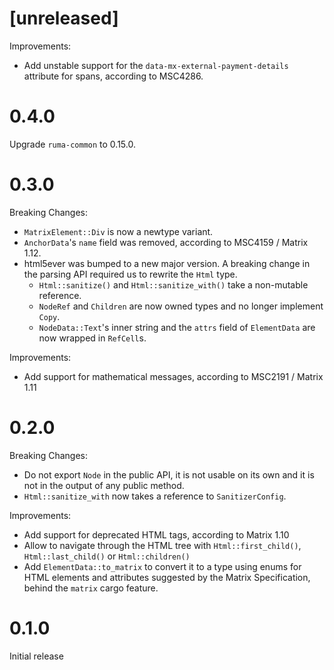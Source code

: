 # [unreleased]

Improvements:

- Add unstable support for the `data-mx-external-payment-details` attribute for spans, according to MSC4286.

# 0.4.0

Upgrade `ruma-common` to 0.15.0.

# 0.3.0

Breaking Changes:

- `MatrixElement::Div` is now a newtype variant.
- `AnchorData`'s `name` field was removed, according to MSC4159 / Matrix 1.12.
- html5ever was bumped to a new major version. A breaking change in the parsing
  API required us to rewrite the `Html` type.
  - `Html::sanitize()` and `Html::sanitize_with()` take a non-mutable reference.
  - `NodeRef` and `Children` are now owned types and no longer implement `Copy`.
  - `NodeData::Text`'s inner string and the `attrs` field of `ElementData` are
    now wrapped in `RefCell`s. 

Improvements:

- Add support for mathematical messages, according to MSC2191 / Matrix 1.11

# 0.2.0

Breaking Changes:

- Do not export `Node` in the public API, it is not usable on its own and it is
  not in the output of any public method.
- `Html::sanitize_with` now takes a reference to `SanitizerConfig`.

Improvements:

- Add support for deprecated HTML tags, according to Matrix 1.10
- Allow to navigate through the HTML tree with `Html::first_child()`,
  `Html::last_child()` or `Html::children()`
- Add `ElementData::to_matrix` to convert it to a type using enums for HTML
  elements and attributes suggested by the Matrix Specification, behind the
  `matrix` cargo feature.

# 0.1.0

Initial release
